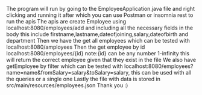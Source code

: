 The program will run by going to the EmployeeApplication.java file and right clicking and running it after which you can use Postman or insomnia rest to run the apis
The apis are create Employee using localhost:8080/employees/add and including all the necessary fields in the body this include firstname,lastname,dateofjoining,salary,dateofbirth and department
Then we have the get all employees which can be tested with localhost:8080/amployees
Then the get employee by id localhost:8080/employees/{id} note:{id} can be any number 1-infinity this will return the correct employee given that they exist in the file
We also have getEmployee by filter which can be tested with localhost:8080/employees?name=name&fromSalary=salary&toSalary=salary, this can be used with all the queries or a single one
Lastly the file with data is stored in src/main/resources/employees.json
Thank you :) 
